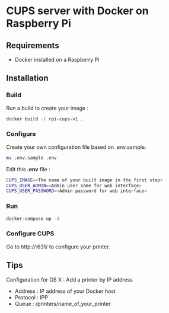 # CUPS server with Docker on Raspberry Pi

## Requirements

- Docker installed on a Raspberry Pi

## Installation

### Build

Run a build to create your image :

```bash
docker build -t rpi-cups-v1 .
```

### Configure

Create your own configuration file based on .env.sample.

```bash
mv .env.sample .env
```

Edit this __.env__ file :

```bash
CUPS_IMAGE=<The name of your built image in the first step>
CUPS_USER_ADMIN=<Admin user name for web interface>
CUPS_USER_PASSWORD=<Admin password for web interface>
```

### Run

```bash
docker-compose up -d
```

### Configure CUPS

Go to http://<ip>:631/ to configure your printer.

## Tips

Configuration for OS X : Add a printer by IP address
- Address : IP address of your Docker host
- Protocol : IPP
- Queue : /printers/name_of_your_printer
